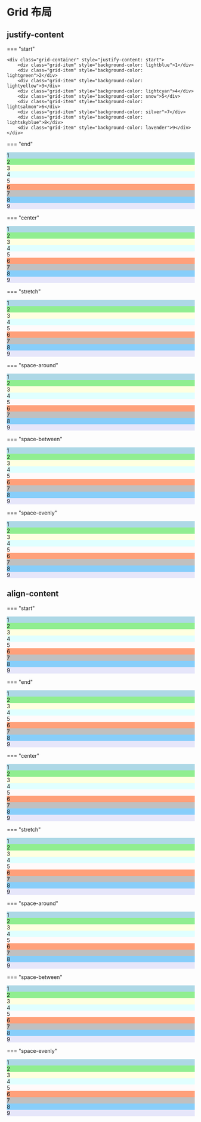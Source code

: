 # Grid 布局

## justify-content

=== "start" 

    <div class="grid-container" style="justify-content: start">
        <div class="grid-item" style="background-color: lightblue">1</div>
        <div class="grid-item" style="background-color: lightgreen">2</div>
        <div class="grid-item" style="background-color: lightyellow">3</div>
        <div class="grid-item" style="background-color: lightcyan">4</div>
        <div class="grid-item" style="background-color: snow">5</div>
        <div class="grid-item" style="background-color: lightsalmon">6</div>
        <div class="grid-item" style="background-color: silver">7</div>
        <div class="grid-item" style="background-color: lightskyblue">8</div>
        <div class="grid-item" style="background-color: lavender">9</div>
    </div>

=== "end"
    <div class="grid-container" style="justify-content: end">
        <div class="grid-item" style="background-color: lightblue">1</div>
        <div class="grid-item" style="background-color: lightgreen">2</div>
        <div class="grid-item" style="background-color: lightyellow">3</div>
        <div class="grid-item" style="background-color: lightcyan">4</div>
        <div class="grid-item" style="background-color: snow">5</div>
        <div class="grid-item" style="background-color: lightsalmon">6</div>
        <div class="grid-item" style="background-color: silver">7</div>
        <div class="grid-item" style="background-color: lightskyblue">8</div>
        <div class="grid-item" style="background-color: lavender">9</div>
    </div>

=== "center"
    <div class="grid-container" style="justify-content: center">
        <div class="grid-item" style="background-color: lightblue">1</div>
        <div class="grid-item" style="background-color: lightgreen">2</div>
        <div class="grid-item" style="background-color: lightyellow">3</div>
        <div class="grid-item" style="background-color: lightcyan">4</div>
        <div class="grid-item" style="background-color: snow">5</div>
        <div class="grid-item" style="background-color: lightsalmon">6</div>
        <div class="grid-item" style="background-color: silver">7</div>
        <div class="grid-item" style="background-color: lightskyblue">8</div>
        <div class="grid-item" style="background-color: lavender">9</div>
    </div>

=== "stretch"
    <div class="grid-container" style="justify-content: stretch;grid-template-columns: 50px auto 50px">
        <div class="grid-item" style="background-color: lightblue;">1</div>
        <div class="grid-item" style="background-color: lightgreen;width: auto">2</div>
        <div class="grid-item" style="background-color: lightyellow">3</div>
        <div class="grid-item" style="background-color: lightcyan">4</div>
        <div class="grid-item" style="background-color: snow;width: auto">5</div>
        <div class="grid-item" style="background-color: lightsalmon">6</div>
        <div class="grid-item" style="background-color: silver">7</div>
        <div class="grid-item" style="background-color: lightskyblue;width: auto">8</div>
        <div class="grid-item" style="background-color: lavender">9</div>
    </div>

=== "space-around"
    <div class="grid-container" style="justify-content: space-around">
        <div class="grid-item" style="background-color: lightblue">1</div>
        <div class="grid-item" style="background-color: lightgreen">2</div>
        <div class="grid-item" style="background-color: lightyellow">3</div>
        <div class="grid-item" style="background-color: lightcyan">4</div>
        <div class="grid-item" style="background-color: snow">5</div>
        <div class="grid-item" style="background-color: lightsalmon">6</div>
        <div class="grid-item" style="background-color: silver">7</div>
        <div class="grid-item" style="background-color: lightskyblue">8</div>
        <div class="grid-item" style="background-color: lavender">9</div>
    </div>

=== "space-between"
    <div class="grid-container" style="justify-content: space-between">
        <div class="grid-item" style="background-color: lightblue">1</div>
        <div class="grid-item" style="background-color: lightgreen">2</div>
        <div class="grid-item" style="background-color: lightyellow">3</div>
        <div class="grid-item" style="background-color: lightcyan">4</div>
        <div class="grid-item" style="background-color: snow">5</div>
        <div class="grid-item" style="background-color: lightsalmon">6</div>
        <div class="grid-item" style="background-color: silver">7</div>
        <div class="grid-item" style="background-color: lightskyblue">8</div>
        <div class="grid-item" style="background-color: lavender">9</div>
    </div>

=== "space-evenly"
    <div class="grid-container" style="justify-content: space-evenly">
        <div class="grid-item" style="background-color: lightblue">1</div>
        <div class="grid-item" style="background-color: lightgreen">2</div>
        <div class="grid-item" style="background-color: lightyellow">3</div>
        <div class="grid-item" style="background-color: lightcyan">4</div>
        <div class="grid-item" style="background-color: snow">5</div>
        <div class="grid-item" style="background-color: lightsalmon">6</div>
        <div class="grid-item" style="background-color: silver">7</div>
        <div class="grid-item" style="background-color: lightskyblue">8</div>
        <div class="grid-item" style="background-color: lavender">9</div>
    </div>

## align-content

=== "start"
    <div class="grid-container" style="align-content: start">
        <div class="grid-item" style="background-color: lightblue">1</div>
        <div class="grid-item" style="background-color: lightgreen">2</div>
        <div class="grid-item" style="background-color: lightyellow">3</div>
        <div class="grid-item" style="background-color: lightcyan">4</div>
        <div class="grid-item" style="background-color: snow">5</div>
        <div class="grid-item" style="background-color: lightsalmon">6</div>
        <div class="grid-item" style="background-color: silver">7</div>
        <div class="grid-item" style="background-color: lightskyblue">8</div>
        <div class="grid-item" style="background-color: lavender">9</div>
    </div>

=== "end"
    <div class="grid-container" style="align-content: end">
        <div class="grid-item" style="background-color: lightblue">1</div>
        <div class="grid-item" style="background-color: lightgreen">2</div>
        <div class="grid-item" style="background-color: lightyellow">3</div>
        <div class="grid-item" style="background-color: lightcyan">4</div>
        <div class="grid-item" style="background-color: snow">5</div>
        <div class="grid-item" style="background-color: lightsalmon">6</div>
        <div class="grid-item" style="background-color: silver">7</div>
        <div class="grid-item" style="background-color: lightskyblue">8</div>
        <div class="grid-item" style="background-color: lavender">9</div>
    </div>

=== "center"
    <div class="grid-container" style="align-content: center">
        <div class="grid-item" style="background-color: lightblue">1</div>
        <div class="grid-item" style="background-color: lightgreen">2</div>
        <div class="grid-item" style="background-color: lightyellow">3</div>
        <div class="grid-item" style="background-color: lightcyan">4</div>
        <div class="grid-item" style="background-color: snow">5</div>
        <div class="grid-item" style="background-color: lightsalmon">6</div>
        <div class="grid-item" style="background-color: silver">7</div>
        <div class="grid-item" style="background-color: lightskyblue">8</div>
        <div class="grid-item" style="background-color: lavender">9</div>
    </div>

=== "stretch"
    <div class="grid-container" style="align-content: stretch;grid-template-rows: 50px auto 50px;">
        <div class="grid-item" style="background-color: lightblue">1</div>
        <div class="grid-item" style="background-color: lightgreen">2</div>
        <div class="grid-item" style="background-color: lightyellow">3</div>
        <div class="grid-item" style="background-color: lightcyan;height: auto;">4</div>
        <div class="grid-item" style="background-color: snow;height: auto;">5</div>
        <div class="grid-item" style="background-color: lightsalmon;height: auto;">6</div>
        <div class="grid-item" style="background-color: silver">7</div>
        <div class="grid-item" style="background-color: lightskyblue">8</div>
        <div class="grid-item" style="background-color: lavender">9</div>
    </div>

=== "space-around"
    <div class="grid-container" style="align-content: space-around">
        <div class="grid-item" style="background-color: lightblue">1</div>
        <div class="grid-item" style="background-color: lightgreen">2</div>
        <div class="grid-item" style="background-color: lightyellow">3</div>
        <div class="grid-item" style="background-color: lightcyan">4</div>
        <div class="grid-item" style="background-color: snow">5</div>
        <div class="grid-item" style="background-color: lightsalmon">6</div>
        <div class="grid-item" style="background-color: silver">7</div>
        <div class="grid-item" style="background-color: lightskyblue">8</div>
        <div class="grid-item" style="background-color: lavender">9</div>
    </div>

=== "space-between"
    <div class="grid-container" style="align-content: space-between">
        <div class="grid-item" style="background-color: lightblue">1</div>
        <div class="grid-item" style="background-color: lightgreen">2</div>
        <div class="grid-item" style="background-color: lightyellow">3</div>
        <div class="grid-item" style="background-color: lightcyan">4</div>
        <div class="grid-item" style="background-color: snow">5</div>
        <div class="grid-item" style="background-color: lightsalmon">6</div>
        <div class="grid-item" style="background-color: silver">7</div>
        <div class="grid-item" style="background-color: lightskyblue">8</div>
        <div class="grid-item" style="background-color: lavender">9</div>
    </div>

=== "space-evenly"
    <div class="grid-container" style="align-content: space-evenly">
        <div class="grid-item" style="background-color: lightblue">1</div>
        <div class="grid-item" style="background-color: lightgreen">2</div>
        <div class="grid-item" style="background-color: lightyellow">3</div>
        <div class="grid-item" style="background-color: lightcyan">4</div>
        <div class="grid-item" style="background-color: snow">5</div>
        <div class="grid-item" style="background-color: lightsalmon">6</div>
        <div class="grid-item" style="background-color: silver">7</div>
        <div class="grid-item" style="background-color: lightskyblue">8</div>
        <div class="grid-item" style="background-color: lavender">9</div>
    </div>
